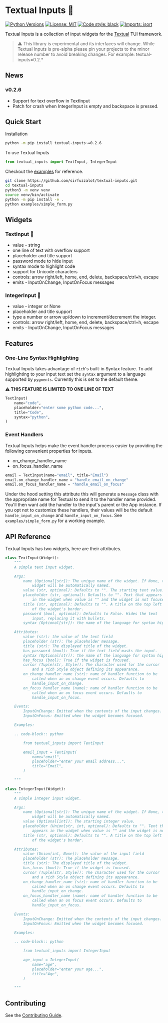 # Textual Inputs 🔡

[![Python Versions](https://shields.io/pypi/pyversions/textual-inputs)](https://www.python.org/downloads/)
[![License: MIT](https://img.shields.io/badge/license-MIT-blue.svg)](https://opensource.org/licenses/MIT)
[![Code style: black](https://img.shields.io/badge/code%20style-black-000000.svg)](https://github.com/psf/black)
[![Imports: isort](https://img.shields.io/badge/%20imports-isort-%231674b1?style=flat&labelColor=ef8336)](https://pycqa.github.io/isort/)

Textual Inputs is a collection of input widgets for the [Textual](https://github.com/willmcgugan/textual) TUI framework.

> ⚠️ This library is experimental and its interfaces will change. While
> Textual Inputs is pre-alpha please pin your projects to the minor release
> number to avoid breaking changes. For example: textual-inputs=0.2.\*

## News

### v0.2.6

- Support for text overflow in TextInput
- Patch for crash when IntegerInput is empty and backspace is pressed.

## Quick Start

Installation

```bash
python -m pip install textual-inputs~=0.2.6
```

To use Textual Inputs

```python
from textual_inputs import TextInput, IntegerInput
```

Checkout the [examples](https://github.com/sirfuzzalot/textual-inputs/tree/main/examples) for reference.

```bash
git clone https://github.com/sirfuzzalot/textual-inputs.git
cd textual-inputs
python3 -m venv venv
source venv/bin/activate
python -m pip install -e .
python examples/simple_form.py
```

## Widgets

### TextInput 🔡

- value - string
- one line of text with overflow support
- placeholder and title support
- password mode to hide input
- syntax mode to highlight code
- support for Unicode characters
- controls: arrow right/left, home, end, delete, backspace/ctrl+h, escape
- emits - InputOnChange, InputOnFocus messages

### IntegerInput 🔢

- value - integer or None
- placeholder and title support
- type a number or arrow up/down to increment/decrement the integer.
- controls: arrow right/left, home, end, delete, backspace/ctrl+h, escape
- emits - InputOnChange, InputOnFocus messages

## Features

### One-Line Syntax Highlighting

Textual Inputs takes advantage of `rich`'s built-in Syntax feature. To
add highlighting to your input text set the `syntax` argument to a language
supported by `pygments`. Currently this is set to the default theme.

**⚠️ THIS FEATURE IS LIMITED TO ONE LINE OF TEXT**

```python
TextInput(
    name="code",
    placeholder="enter some python code...",
    title="Code",
    syntax="python",
)
```

### Event Handlers

Textual Inputs helps make the event handler process easier by providing
the following convenient properties for inputs.

- on_change_handler_name
- on_focus_handler_name

```python
email = TextInput(name="email", title="Email")
email.on_change_handler_name = "handle_email_on_change"
email.on_focus_handler_name = "handle_email_on_focus"
```

Under the hood setting this attribute this will generate a `Message` class
with the appropriate name for Textual to send it to the handler name provided.
You'll then want add the handler to the input's parent or the App instance.
If you opt not to customize these handlers, their values will be the
default `handle_input_on_change` and `handle_input_on_focus`. See
`examples/simple_form.py` for a working example.

## API Reference

Textual Inputs has two widgets, here are their attributes.

```python
class TextInput(Widget):
    """
    A simple text input widget.

    Args:
        name (Optional[str]): The unique name of the widget. If None, the
            widget will be automatically named.
        value (str, optional): Defaults to "". The starting text value.
        placeholder (str, optional): Defaults to "". Text that appears
            in the widget when value is "" and the widget is not focused.
        title (str, optional): Defaults to "". A title on the top left
            of the widget's border.
        password (bool, optional): Defaults to False. Hides the text
            input, replacing it with bullets.
        syntax (Optional[str]): the name of the language for syntax highlighting.

    Attributes:
        value (str): the value of the text field
        placeholder (str): The placeholder message.
        title (str): The displayed title of the widget.
        has_password (bool): True if the text field masks the input.
        syntax (Optional[str]): the name of the language for syntax highlighting.
        has_focus (bool): True if the widget is focused.
        cursor (Tuple[str, Style]): The character used for the cursor
            and a rich Style object defining its appearance.
        on_change_handler_name (str): name of handler function to be
            called when an on change event occurs. Defaults to
            handle_input_on_change.
        on_focus_handler_name (name): name of handler function to be
            called when an on focus event occurs. Defaults to
            handle_input_on_focus.

    Events:
        InputOnChange: Emitted when the contents of the input changes.
        InputOnFocus: Emitted when the widget becomes focused.

    Examples:

    .. code-block:: python

        from textual_inputs import TextInput

        email_input = TextInput(
            name="email",
            placeholder="enter your email address...",
            title="Email",
        )

    """
```

```python
class IntegerInput(Widget):
    """
    A simple integer input widget.

    Args:
        name (Optional[str]): The unique name of the widget. If None, the
            widget will be automatically named.
        value (Optional[int]): The starting integer value.
        placeholder (Union[str, int, optional): Defaults to "". Text that
            appears in the widget when value is "" and the widget is not focused.
        title (str, optional): Defaults to "". A title on the top left
            of the widget's border.

    Attributes:
        value (Union[int, None]): the value of the input field
        placeholder (str): The placeholder message.
        title (str): The displayed title of the widget.
        has_focus (bool): True if the widget is focused.
        cursor (Tuple[str, Style]): The character used for the cursor
            and a rich Style object defining its appearance.
        on_change_handler_name (str): name of handler function to be
            called when an on change event occurs. Defaults to
            handle_input_on_change.
        on_focus_handler_name (name): name of handler function to be
            called when an on focus event occurs. Defaults to
            handle_input_on_focus.

    Events:
        InputOnChange: Emitted when the contents of the input changes.
        InputOnFocus: Emitted when the widget becomes focused.

    Examples:

    .. code-block:: python

        from textual_inputs import IntegerInput

        age_input = IntegerInput(
            name="age",
            placeholder="enter your age...",
            title="Age",
        )

    """
```

## Contributing

See the [Contributing Guide](https://github.com/sirfuzzalot/textual-inputs/blob/main/CONTRIBUTING.md).

